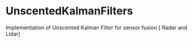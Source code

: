 # UnscentedKalmanFilters
Implementation of Unscented Kalman Filter for sensor fusion [ Radar and Lidar] 
